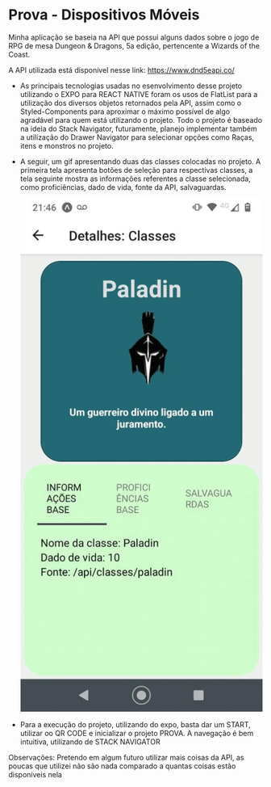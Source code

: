 # Prova - Dispositivos Móveis


Minha aplicação se baseia na API que possui alguns dados sobre o jogo de RPG de mesa Dungeon & Dragons, 5a edição, pertencente a Wizards of the Coast.

A API utilizada está disponível nesse link: https://www.dnd5eapi.co/

- As principais tecnologias usadas no esenvolvimento desse projeto utilizando o EXPO para REACT NATIVE foram os usos de FlatList para a utilização dos diversos objetos retornados pela API, assim como o Styled-Components para aproximar o máximo possível de algo agradável para quem está utilizando o projeto. Todo o projeto é baseado na ideia do Stack Navigator, futuramente, planejo implementar também a utilização do Drawer Navigator para selecionar opções como Raças, itens e monstros no projeto.

- A seguir, um gif apresentando duas das classes colocadas no projeto. A primeira tela apresenta botões de seleção para respectivas classes, a tela seguinte mostra as informações referentes a classe selecionada, como proficiências, dado de vida, fonte da API, salvaguardas.

  ![](assets/projetogif.gif) 
- Para a execução do projeto, utilizando do expo, basta dar um START, utilizar oo QR CODE e inicializar o projeto PROVA. A navegação é bem intuitiva, utilizando de STACK NAVIGATOR


Observações: Pretendo em algum futuro utilizar mais coisas da API, as poucas que utilizei não são nada comparado a quantas coisas estão disponíveis nela
